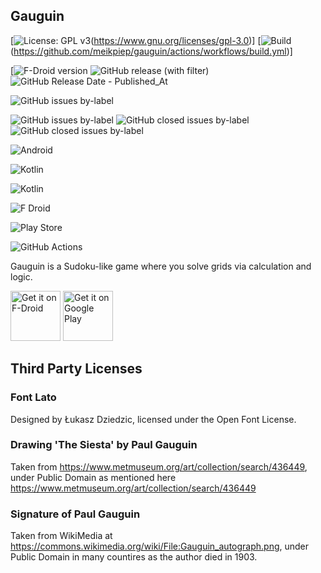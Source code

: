 Gauguin
-------

[![License: GPL v3](https://img.shields.io/badge/License-GPLv3-blue.svg)(https://www.gnu.org/licenses/gpl-3.0)]
[![Build](https://github.com/meikpiep/gauguin/actions/workflows/build.yml/badge.svg)(https://github.com/meikpiep/gauguin/actions/workflows/build.yml)]

[![F-Droid version](https://img.shields.io/f-droid/v/org.piepmeyer.gauguin)
![GitHub release (with filter)](https://img.shields.io/github/v/release/meikpiep/gauguin)
![GitHub Release Date - Published_At](https://img.shields.io/github/release-date/meikpiep/gauguin)

![GitHub issues by-label](https://img.shields.io/github/issues/meikpiep/gauguin/bug)

![GitHub issues by-label](https://img.shields.io/github/issues/meikpiep/gauguin/enhancement)
![GitHub closed issues by-label](https://img.shields.io/github/issues-closed/meikpiep/gauguin/bug)
![GitHub closed issues by-label](https://img.shields.io/github/issues-closed/meikpiep/gauguin/enhancement)

![Android](https://img.shields.io/badge/Android-3DDC84?style=for-the-badge&logo=android&logoColor=white)

![Kotlin](https://img.shields.io/badge/Kotlin-0095D5?&style=for-the-badge&logo=kotlin&logoColor=white)

![Kotlin](https://img.shields.io/badge/kotlin-%237F52FF.svg?style=for-the-badge&logo=kotlin&logoColor=white)

![F Droid](https://img.shields.io/badge/F_Droid-1976D2?style=for-the-badge&logo=f-droid&logoColor=white)

![Play Store](https://img.shields.io/badge/Google_Play-414141?style=for-the-badge&logo=google-play&logoColor=white)

![GitHub Actions](https://img.shields.io/badge/github%20actions-%232671E5.svg?style=for-the-badge&logo=githubactions&logoColor=white)


Gauguin is a Sudoku-like game where you solve grids via calculation and logic.

[<img src="https://fdroid.gitlab.io/artwork/badge/get-it-on.png"
     alt="Get it on F-Droid"
     height="80">](https://f-droid.org/packages/org.piepmeyer.gauguin/)
[<img src="https://play.google.com/intl/en_us/badges/images/generic/en-play-badge.png"
     alt="Get it on Google Play"
     height="80">](https://play.google.com/store/apps/details?id=org.piepmeyer.gauguin)

## Third Party Licenses

### Font Lato

Designed by Łukasz Dziedzic, licensed under the Open Font License.

### Drawing 'The Siesta' by Paul Gauguin

Taken from https://www.metmuseum.org/art/collection/search/436449, under Public Domain as mentioned here https://www.metmuseum.org/art/collection/search/436449

### Signature of Paul Gauguin

Taken from WikiMedia at https://commons.wikimedia.org/wiki/File:Gauguin_autograph.png, under Public Domain in many countires as the author died in 1903.
